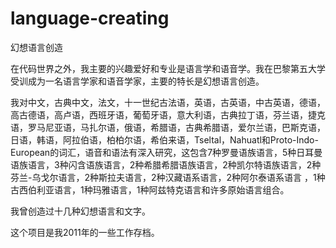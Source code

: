 # language-creating
幻想语言创造

在代码世界之外，我主要的兴趣爱好和专业是语言学和语音学。我在巴黎第五大学受训成为一名语言学家和语音学家，主要的特长是幻想语言创造。

我对中文，古典中文，法文，十一世纪古法语，英语，古英语，中古英语，德语，高古德语，高卢语，西班牙语，葡萄牙语，意大利语，古典拉丁语，芬兰语，捷克语，罗马尼亚语，马扎尔语，俄语，希腊语，古典希腊语，爱尔兰语，巴斯克语，日语，韩语，阿拉伯语，柏柏尔语，希伯来语，Tseltal，Nahuatl和Proto-Indo-European的词汇，语音和语法有深入研究，这包含7种罗曼语族语言，5种日耳曼语族语言，3种闪含语族语言，2种希腊希腊语族语言，2种凯尔特语族语言，2种芬兰-乌戈尔语言，2种斯拉夫语言，2种汉藏语系语言，2种阿尔泰语系语言 ，1种古西伯利亚语言，1种玛雅语言，1种阿兹特克语言和许多原始语言组合。

我曾创造过十几种幻想语言和文字。

这个项目是我2011年的一些工作存档。
